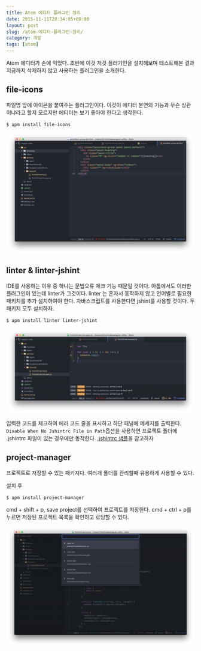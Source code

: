 ```yaml
---
title: Atom 에디터 플러그인 정리
date: 2015-11-11T20:34:05+00:00
layout: post
slug: /atom-에디터-플러그인-정리/
category: 개발
tags: [atom]
---
```


Atom 에디터가 손에 익었다. 초반에 이것 저것 플러기인을 설치해보며 테스트해본 결과 지금까지 삭제하지 않고 사용하는 플러그인을 소개한다.

<h2>file-icons</h2>

파일명 앞에 아이콘을 붙여주는 플러그인이다. 이것이 에디터 본연의 기능과 무슨 상관이냐라고 할지 모르지만 에티터는 보기 좋아야 한다고 생각한다.

<pre><code>$ apm install file-icons
</code></pre>

![](/assets/imgs/2015/atom3.png)

<h2>linter &amp; linter-jshint</h2>

IDE를 사용하는 이유 중 하나는 문법오류 체크 기능 때문일 것이다. 아톰에서도 이러한 플러그인이 있는데 linter가 그것이다. linter 는 혼자서 동작하지 않고 언어별로 필요한 패키치를 추가 설치하여야 한다. 자바스크립트를 사용한다면 jshint를 사용할 것이다. 두 패키지 모두 설치하자.

<pre><code>$ apm install linter linter-jshint
</code></pre>

![](/assets/imgs/2015/atom4.png)

입력한 코드를 체크하여 에러 코드 줄을 표시하고 하단 패널에 메세지를 출력한다. <code>Disable When No Jshintrc File in Path</code>옵션을 사용하면 프로젝트 폴더에 .jshintrc 파일이 있는 경우에만 동작한다. <a href="https://gist.github.com/jeonghwan-kim/7be4d6bf7622fba126ab">.jshintrc 샘플</a>을 참고하자

<h2>project-manager</h2>

프로젝트로 저장할 수 있는 패키지다. 여러개 폴더를 관리할때 유용하게 사용할 수 있다.

설치 후

<pre><code>$ apm install project-manager
</code></pre>

cmd + shift + p, save project를 선택하여 프로젝트를 저장한다. cmd + ctrl + p를 누르면 저장된 프로젝트 목록을 확인하고 로딩할 수 있다.

![](/assets/imgs/2015/atom5.png)
